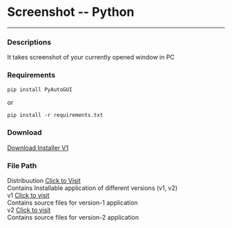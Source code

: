 # Screenshot -- Python
---------------------------------------------------------------------------------------------------
### Descriptions
It takes screenshot of your currently opened window in PC
### Requirements
````python
pip install PyAutoGUI
````
or
````
pip install -r requirements.txt
````
### Download
[Download Installer V1](https://github.com/Sachinacharya-Project/Screenshot_Python/raw/main/Distribution/v1/ScreenCaptureInstallerv100.exe)

### File Path
Distribuution
[Click to Visit](Distribution)  
    Contains Installable application of different versions (v1, v2)  
v1
[Click to visit](v1)  
    Contains source files for version-1 application  
v2
[Click to visit](v2)  
    Contains source files for version-2 application  
